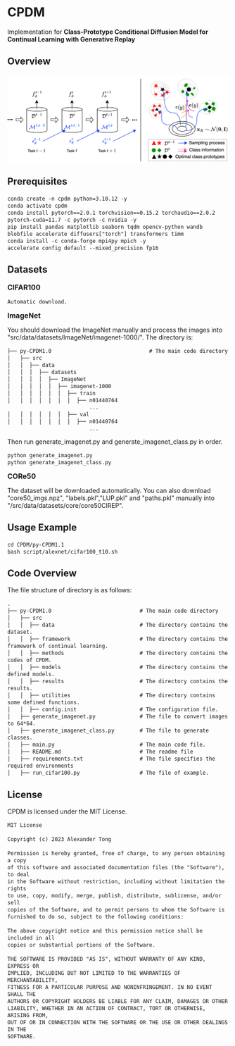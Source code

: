 # CPDM
Implementation for <b>Class-Prototype Conditional Diffusion Model for Continual Learning with Generative Replay</b>

## Overview
![CPDM overview](./CPDM_overall.png)

## Prerequisites
```
conda create -n cpdm python=3.10.12 -y
conda activate cpdm
conda install pytorch==2.0.1 torchvision==0.15.2 torchaudio==2.0.2 pytorch-cuda=11.7 -c pytorch -c nvidia -y
pip install pandas matplotlib seaborn tqdm opencv-python wandb blobfile accelerate diffusers["torch"] transformers timm
conda install -c conda-forge mpi4py mpich -y
accelerate config default --mixed_precision fp16
```
## Datasets

**<font size=3>CIFAR100</font>**
```
Automatic download.
```
**<font size=3>ImageNet</font>**

You should download the ImageNet manually and process the images into "src/data/datasets/ImageNet/imagenet-1000/".
The directory is:
```
├── py-CPDM1.0                               # The main code directory
│   ├── src                
│   │  ├── data 
│   │  │  ├── datasets
│   │  │  │  ├── ImageNet
│   │  │  │  │  ├── imagenet-1000
│   │  │  │  │  │  ├── train
│   │  │  │  │  │  │  ├── n01440764
                          ...
│   │  │  │  │  │  ├── val
│   │  │  │  │  │  │  ├── n01440764
                          ...
```
Then run generate_imagenet.py and generate_imagenet_class.py in order.
```
python generate_imagenet.py
python generate_imagenet_class.py
```
**<font size=3>CORe50</font>**

The dataset will be downloaded automatically. You can also download "core50_imgs.npz", "labels.pkl","LUP.pkl" and "paths.pkl" manually into "/src/data/datasets/core/core50CIREP".

## Usage Example 
```
cd CPDM/py-CPDM1.1
bash script/alexnet/cifar100_t10.sh
```

## Code Overview
The file structure of directory is as follows:
```
.
├── py-CPDM1.0                            # The main code directory
│   ├── src                
│   │  ├── data                           # The directory contains the dataset.
│   │  ├── framework                      # The directory contains the framework of continual learning.
│   │  ├── methods                        # The directory contains the codes of CPDM.
│   │  ├── models                         # The directory contains the defined models.
│   │  ├── results                        # The directory contains the results.
│   │  ├── utilities                      # The directory contains some defined functions.
│   │  ├── config.init                    # The configuration file.
│   ├── generate_imagenet.py              # The file to convert images to 64*64.
│   ├── generate_imagenet_class.py        # The file to generate classes.
│   ├── main.py                           # The main code file.
│   ├── README.md                         # The readme file
│   ├── requirements.txt                  # The file specifies the required environments
│   ├── run_cifar100.py                   # The file of example.
```

## License
CPDM is licensed under the MIT License.
```
MIT License

Copyright (c) 2023 Alexander Tong

Permission is hereby granted, free of charge, to any person obtaining a copy
of this software and associated documentation files (the "Software"), to deal
in the Software without restriction, including without limitation the rights
to use, copy, modify, merge, publish, distribute, sublicense, and/or sell
copies of the Software, and to permit persons to whom the Software is
furnished to do so, subject to the following conditions:

The above copyright notice and this permission notice shall be included in all
copies or substantial portions of the Software.

THE SOFTWARE IS PROVIDED "AS IS", WITHOUT WARRANTY OF ANY KIND, EXPRESS OR
IMPLIED, INCLUDING BUT NOT LIMITED TO THE WARRANTIES OF MERCHANTABILITY,
FITNESS FOR A PARTICULAR PURPOSE AND NONINFRINGEMENT. IN NO EVENT SHALL THE
AUTHORS OR COPYRIGHT HOLDERS BE LIABLE FOR ANY CLAIM, DAMAGES OR OTHER
LIABILITY, WHETHER IN AN ACTION OF CONTRACT, TORT OR OTHERWISE, ARISING FROM,
OUT OF OR IN CONNECTION WITH THE SOFTWARE OR THE USE OR OTHER DEALINGS IN THE
SOFTWARE.
```